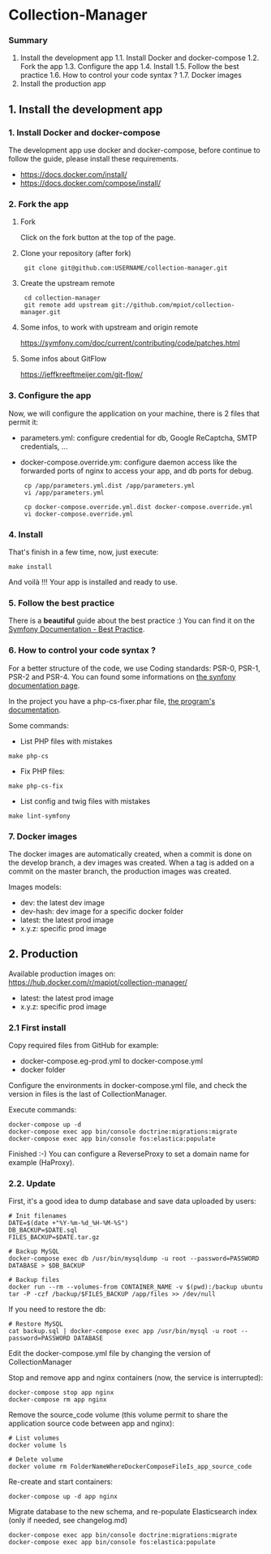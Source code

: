 # Collection-Manager

### Summary
1. Install the development app
1.1. Install Docker and docker-compose
1.2. Fork the app
1.3. Configure the app
1.4. Install
1.5. Follow the best practice
1.6. How to control your code syntax ?
1.7. Docker images
2. Install the production app

## 1. Install the development app

### 1. Install Docker and docker-compose
The development app use docker and docker-compose, before continue to follow the guide, please install these requirements.
* https://docs.docker.com/install/
* https://docs.docker.com/compose/install/

### 2. Fork the app
1. Fork

    Click on the fork button at the top of the page.

2. Clone your repository (after fork)

        git clone git@github.com:USERNAME/collection-manager.git

3. Create the upstream remote

        cd collection-manager
        git remote add upstream git://github.com/mpiot/collection-manager.git

4. Some infos, to work with upstream and origin remote

    https://symfony.com/doc/current/contributing/code/patches.html

5. Some infos about GitFlow

    https://jeffkreeftmeijer.com/git-flow/

### 3. Configure the app

Now, we will configure the application on your machine, there is 2 files that permit it:
 - parameters.yml: configure credential for db, Google ReCaptcha, SMTP credentials, ...
 - docker-compose.override.ym: configure daemon access like the forwarded ports of nginx to access your app, and db ports
 for debug.
 
        cp /app/parameters.yml.dist /app/parameters.yml
        vi /app/parameters.yml
    
        cp docker-compose.override.yml.dist docker-compose.override.yml
        vi docker-compose.override.yml

### 4. Install

That's finish in a few time, now, just execute:

    make install
    
And voilà !!! Your app is installed and ready to use.

### 5. Follow the best practice
There is a **beautiful** guide about the best practice :) You can find it on the [Symfony Documentation - Best Practice](http://symfony.com/doc/current/best_practices/index.html).

### 6. How to control your code syntax ?
For a better structure of the code, we use Coding standards: PSR-0, PSR-1, PSR-2 and PSR-4.
You can found some informations on [the synfony documentation page](http://symfony.com/doc/current/contributing/code/standards.html).

In the project you have a php-cs-fixer.phar file, [the program's documentation](http://cs.sensiolabs.org/).

Some commands:
   * List PHP files with mistakes

    make php-cs

   * Fix PHP files:

    make php-cs-fix

   * List config and twig files with mistakes
   
    make lint-symfony

### 7. Docker images
The docker images are automatically created, when a commit is done on the develop branch, a dev images was created. When
a tag is added on a commit on the master branch, the production images was created.

Images models:
  * dev: the latest dev image
  * dev-hash: dev image for a specific docker folder
  * latest: the latest prod image
  * x.y.z: specific prod image

## 2. Production

Available production images on: https://hub.docker.com/r/mapiot/collection-manager/
  * latest: the latest prod image
  * x.y.z: specific prod image

### 2.1 First install

Copy required files from GitHub for example:

  * docker-compose.eg-prod.yml to docker-compose.yml
  * docker folder

Configure the environments in docker-compose.yml file, and check the version in files is the last of CollectionManager.

Execute commands:

    docker-compose up -d
    docker-compose exec app bin/console doctrine:migrations:migrate
    docker-compose exec app bin/console fos:elastica:populate

Finished :-) You can configure a ReverseProxy to set a domain name for example (HaProxy).

### 2.2. Update

First, it's a good idea to dump database and save data uploaded by users:
    
    # Init filenames
    DATE=$(date +"%Y-%m-%d_%H-%M-%S")
    DB_BACKUP=$DATE.sql
    FILES_BACKUP=$DATE.tar.gz

    # Backup MySQL
    docker-compose exec db /usr/bin/mysqldump -u root --password=PASSWORD DATABASE > $DB_BACKUP
    
    # Backup files
    docker run --rm --volumes-from CONTAINER_NAME -v $(pwd):/backup ubuntu tar -P -czf /backup/$FILES_BACKUP /app/files >> /dev/null

If you need to restore the db:
    
    # Restore MySQL
    cat backup.sql | docker-compose exec app /usr/bin/mysql -u root --password=PASSWORD DATABASE

Edit the docker-compose.yml file by changing the version of CollectionManager

Stop and remove app and nginx containers (now, the service is interrupted):

    docker-compose stop app nginx
    docker-compose rm app nginx

Remove the source_code volume (this volume permit to share the application source code between app and nginx):

    # List volumes
    docker volume ls
    
    # Delete volume
    docker volume rm FolderNameWhereDockerComposeFileIs_app_source_code

Re-create and start containers:

    docker-compose up -d app nginx

Migrate database to the new schema, and re-populate Elasticsearch index (only if needed, see changelog.md)

    docker-compose exec app bin/console doctrine:migrations:migrate
    docker-compose exec app bin/console fos:elastica:populate
